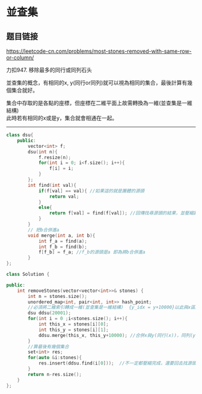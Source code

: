 # 並查集

## 题目链接

https://leetcode-cn.com/problems/most-stones-removed-with-same-row-or-column/

力扣947. 移除最多的同行或同列石头

並查集的概念，有相同的x, y(同行or同列)就可以視為相同的集合，最後計算有幾個集合就好。   

集合中存取的是各點的座標，但座標在二維平面上故需轉換為一維(並查集是一維結構)    
此時若有相同的x或是y，集合就會相通在一起。    
    
---------------------------------------

```cpp
class dsu{
    public:
        vector<int> f;
        dsu(int n){
            f.resize(n);
            for(int i = 0; i<f.size(); i++){
                f[i] = i;
            }
        };
        int find(int val){
            if(f[val] == val){ //如果這的就是團體的源頭
                return val;
            }
            else{
                return f[val] = find(f[val]); //回傳找尋源頭的結果，並壓縮路徑(下次find就不用追下去)
            }
        }
        // 把b合併進a
        void merge(int a, int b){
            int f_a = find(a);
            int f_b = find(b);
            f[f_b] = f_a; //f_b的源頭是a 即為將b合併進a
        }
};

class Solution {

public:
    int removeStones(vector<vector<int>>& stones) {
        int n = stones.size();
        unordered_map<int, pair<int, int>> hash_point;
        //必須將二維索引轉成一維(並查集是一維結構)  {y_idx = y+10000}以此與x區隔
        dsu ddsu(20001);
        for(int i = 0 ;i<stones.size(); i++){
            int this_x = stones[i][0];
            int this_y = stones[i][1];
            ddsu.merge(this_x, this_y+10000); //合併x與y(同行(x))，同列(y)會合併)
        }
        //算最後有幾個集合
        set<int> res;
        for(auto &i:stones){
            res.insert(ddsu.find(i[0]));  //不一定都壓縮完成，還要回去找源頭
        }
        return n-res.size();
    }
};
```

